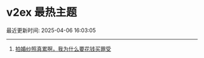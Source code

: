 # v2ex 最热主题

最近更新时间: 2025-04-06 16:03:05

--- 
1. [拍婚纱照真累啊，我为什么要花钱买罪受](https://www.v2ex.com/t/1123495) 

